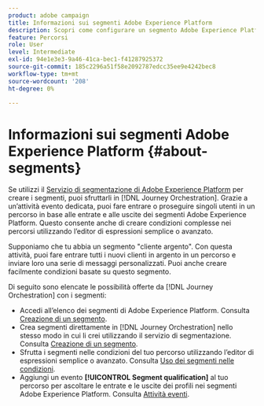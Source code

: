 ```yaml
---
product: adobe campaign
title: Informazioni sui segmenti Adobe Experience Platform
description: Scopri come configurare un segmento Adobe Experience Platform
feature: Percorsi
role: User
level: Intermediate
exl-id: 94e1e3e3-9a46-41ca-bec1-f41287925372
source-git-commit: 185c2296a51f58e2092787edcc35ee9e4242bec8
workflow-type: tm+mt
source-wordcount: '208'
ht-degree: 0%

---
```


# Informazioni sui segmenti Adobe Experience Platform {#about-segments}

Se utilizzi il [Servizio di segmentazione di Adobe Experience Platform](https://experienceleague.adobe.com/docs/experience-platform/segmentation/home.html) per creare i segmenti, puoi sfruttarli in [!DNL Journey Orchestration]. Grazie a un’attività evento dedicata, puoi fare entrare o proseguire singoli utenti in un percorso in base alle entrate e alle uscite dei segmenti Adobe Experience Platform. Questo consente anche di creare condizioni complesse nei percorsi utilizzando l’editor di espressioni semplice o avanzato.

Supponiamo che tu abbia un segmento &quot;cliente argento&quot;. Con questa attività, puoi fare entrare tutti i nuovi clienti in argento in un percorso e inviare loro una serie di messaggi personalizzati. Puoi anche creare facilmente condizioni basate su questo segmento.

Di seguito sono elencate le possibilità offerte da [!DNL Journey Orchestration] con i segmenti:

* Accedi all’elenco dei segmenti di Adobe Experience Platform. Consulta [Creazione di un segmento](../segment/creating-a-segment.md).
* Crea segmenti direttamente in [!DNL Journey Orchestration] nello stesso modo in cui li crei utilizzando il servizio di segmentazione. Consulta [Creazione di un segmento](../segment/creating-a-segment.md).
* Sfrutta i segmenti nelle condizioni del tuo percorso utilizzando l’editor di espressioni semplice o avanzato. Consulta [Uso dei segmenti nelle condizioni](../segment/using-a-segment.md).
* Aggiungi un evento **[!UICONTROL Segment qualification]** al tuo percorso per ascoltare le entrate e le uscite dei profili nei segmenti Adobe Experience Platform. Consulta [Attività eventi](../building-journeys/segment-qualification-events.md).
